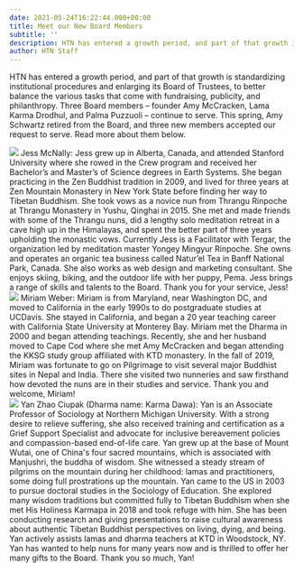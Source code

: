 ```yaml
---
date: 2021-05-24T16:22:44.000+00:00
title: Meet our New Board Members
subtitle: ''
description: HTN has entered a growth period, and part of that growth is standardizing institutional procedures and enlarging its Board of Trustees, to better balance the various tasks that come with fundraising, publicity, and philanthropy. Three Board members – founder Amy McCracken, Lama Karma Drodhul, and Palma Puzzuoli – continue to serve. This spring, Amy Schwartz retired from the Board, and three new members accepted our request to serve.
author: HTN Staff
---
```


HTN has entered a growth period, and part of that growth is standardizing institutional procedures and enlarging its Board of Trustees, to better balance the various tasks that come with fundraising, publicity, and philanthropy. Three Board members – founder Amy McCracken, Lama Karma Drodhul, and Palma Puzzuoli – continue to serve. This spring, Amy Schwartz retired from the Board, and three new members accepted our request to serve. Read more about them below.

<div class="tm-new-board-blog-section">
<img src="../media/jess.png" class="tm-new-board-blog-img">
Jess McNally: Jess grew up in Alberta, Canada, and attended Stanford University where she rowed in the Crew program and received her Bachelor’s and Master’s of Science degrees in Earth Systems. She began practicing in the Zen Buddhist tradition in 2009, and lived for three years at Zen Mountain Monastery in New York State before finding her way to Tibetan Buddhism. She took vows as a novice nun from Thrangu Rinpoche at Thrangu Monastery in Yushu, Qinghai in 2015. She met and made friends with some of the Thrangu nuns, did a lengthy solo meditation retreat in a cave high up in the Himalayas, and spent the better part of three years upholding the monastic vows. Currently Jess is a Facilitator with Tergar, the organization led by meditation master Yongey Mingyur Rinpoche. She owns and operates an organic tea business called Natur’el Tea in Banff National Park, Canada. She also works as web design and marketing consultant. She enjoys skiing, biking, and the outdoor life with her puppy, Pema. Jess brings a range of skills and talents to the Board. Thank you for your service, Jess!
</div>
<div class="tm-new-board-blog-section">
<img src="../media/miriam.png" class="tm-new-board-blog-img">
Miriam Weber: Miriam is from Maryland, near Washington DC, and moved to California in the early 1990s to do postgraduate studies at UCDavis. She stayed in California, and began a 20 year teaching career with California State University at Monterey Bay. Miriam met the Dharma in 2000 and began attending teachings. Recently, she and her husband moved to Cape Cod where she met Amy McCracken and began attending the KKSG study group affiliated with KTD monastery. In the fall of 2019, Miriam was fortunate to go on Pilgrimage to visit several major Buddhist sites in Nepal and India. There she visited two nunneries and saw firsthand how devoted the nuns are in their studies and service. Thank you and welcome, Miriam!
</div>
<div class="tm-new-board-blog-section">
<img src="../media/Karma-Dawa.png" class="tm-new-board-blog-img">
Yan Zhao Ciupak (Dharma name: Karma Dawa): Yan is an Associate Professor of Sociology at Northern Michigan University. With a strong desire to relieve suffering, she also received training and certification as a Grief Support Specialist and advocate for inclusive bereavement policies and compassion-based end-of-life care. Yan grew up at the base of Mount Wutai, one of China's four sacred mountains, which is associated with Manjushri, the buddha of wisdom. She witnessed a steady stream of pilgrims on the mountain during her childhood: lamas and practitioners, some doing full prostrations up the mountain. Yan came to the US in 2003 to pursue doctoral studies in the Sociology of Education. She explored many wisdom traditions but committed fully to Tibetan Buddhism when she met His Holiness Karmapa in 2018 and took refuge with him. She has been conducting research and giving presentations to raise cultural awareness about authentic Tibetan Buddhist perspectives on living, dying, and being. Yan actively assists lamas and dharma teachers at KTD in Woodstock, NY. Yan has wanted to help nuns for many years now and is thrilled to offer her many gifts to the Board. Thank you so much, Yan!
</div>
